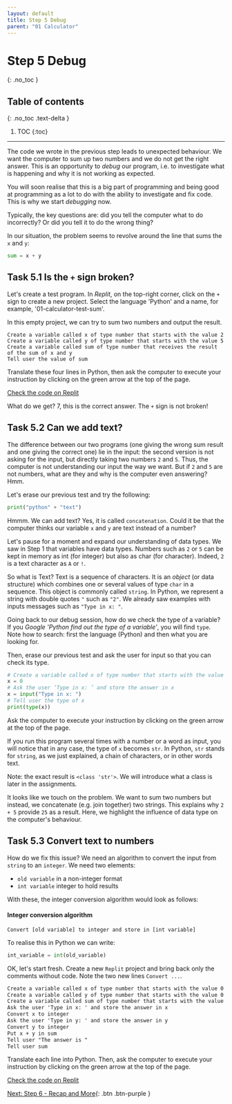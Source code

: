 ```yaml
---
layout: default
title: Step 5 Debug
parent: "01 Calculator"
---
```


# Step 5 Debug
{: .no_toc }

## Table of contents
{: .no_toc .text-delta }

1. TOC
{:toc}

---

The code we wrote in the previous step leads to unexpected behaviour. We want the computer to sum up two numbers and we do not get the right answer. This is an opportunity to _debug_ our program, i.e. to investigate what is happening and why it is not working as expected.

You will soon realise that this is a big part of programming and being good at programming as a lot to do with the ability to investigate and fix code. This is why we start _debugging_ now.

Typically, the key questions are: did you tell the computer what to do incorrectly? Or did you tell it to do the wrong thing?

In our situation, the problem seems to revolve around the line that sums the `x` and `y`:

```python
sum = x + y
```

## Task 5.1 Is the `+` sign broken?

Let's create a test program. In _Replit_, on the top-right corner, click on the `+` sign to create a new project. Select the language 'Python' and a name, for example, '01-calculator-test-sum'.

In this empty project, we can try to sum two numbers and output the result.

```mardown
Create a variable called x of type number that starts with the value 2
Create a variable called y of type number that starts with the value 5
Create a variable called sum of type number that receives the result of the sum of x and y
Tell user the value of sum
```

Translate these four lines in Python, then ask the computer to execute your instruction by clicking on the green arrow at the top of the page.

[Check the code on Replit](https://repl.it/@IO1075/01-calculator-step5-1)

What do we get? 7, this is the correct answer. The `+` sign is not broken!

## Task 5.2 Can we add text?

The difference between our two programs (one giving the wrong sum result and one giving the correct one) lie in the input: the second version is not asking for the input, but directly taking two numbers `2` and `5`. Thus, the computer is not understanding our input the way we want. But if `2` and `5` are not numbers, what are they and why is the computer even answering? Hmm.

Let's erase our previous test and try the following:

```python
print("python" + "text")
```

Hmmm. We can add text? Yes, it is called `concatenation`. Could it be that the computer thinks our variable `x` and `y` are text instead of a number?

Let's pause for a moment and expand our understanding of data types. We saw in Step 1 that variables have data types. Numbers such as `2` or `5` can be kept in memory as int (for integer) but also as char (for character). Indeed, `2` is a text character as `A` or `!`. 

So what is Text? Text is a sequence of characters. It is an _object_ (or data structure) which combines one or several values of type `char` in a sequence. This object is commonly called `string`. In Python, we represent a string with double quotes `"` such as `"2"`. We already saw examples with inputs messages such as `"Type in x: "`.

Going back to our debug session, how do we check the type of a variable? If you _Google_ _'Python find out the type of a variable'_, you will find `type`. Note how to search: first the language (Python) and then what you are looking for.

Then, erase our previous test and ask the user for input so that you can check its type.

```python
# Create a variable called x of type number that starts with the value 0
x = 0
# Ask the user ‘Type in x: ’ and store the answer in x
x = input("Type in x: ")
# Tell user the type of x
print(type(x))
```

Ask the computer to execute your instruction by clicking on the green arrow at the top of the page.

If you run this program several times with a number or a word as input, you will notice that in any case, the type of `x` becomes `str`.
In Python, `str` stands for `string`, as we just explained, a chain of characters, or in other words text.

Note: the exact result is `<class 'str'>`. We will introduce what a class is later in the assignments.

It looks like we touch on the problem. We want to sum two numbers but instead, we concatenate (e.g. join together) two strings. This explains why `2 + 5` provide `25` as a result. Here, we highlight the influence of data type on the computer's behaviour.

## Task 5.3 Convert text to numbers

How do we fix this issue? We need an algorithm to convert the input from `string` to an `integer`. We need two elements:


* `old variable` in a non-integer format
* `int variable` integer to hold results

With these, the integer conversion algorithm would look as follows:

#### Integer conversion algorithm

```mardown
Convert [old variable] to integer and store in [int variable]
```

To realise this in Python we can write:

```python
int_variable = int(old_variable)
```

OK, let's start fresh. Create a new `Replit` project and bring back only the comments without code. Note the two new lines `Convert ...`.

```markdown
Create a variable called x of type number that starts with the value 0
Create a variable called y of type number that starts with the value 0
Create a variable called sum of type number that starts with the value 0
Ask the user 'Type in x: ' and store the answer in x
Convert x to integer
Ask the user 'Type in y: ' and store the answer in y
Convert y to integer
Put x + y in sum
Tell user "The answer is "
Tell user sum
```

Translate each line into Python. Then, ask the computer to execute your instruction by clicking on the green arrow at the top of the page.

[Check the code on Replit](https://repl.it/@IO1075/01-calculator-step5-2)

[Next: Step 6 - Recap and More]({{site.baseurl}}/assignments/01-calculator/step6){: .btn .btn-purple }